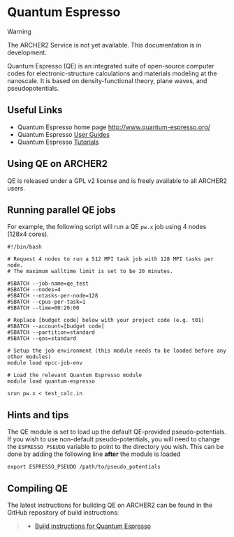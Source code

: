 # Quantum Espresso

<div class="warning">

<div class="admonition-title">

Warning

</div>

The ARCHER2 Service is not yet available. This documentation is in
development.

</div>

Quantum Espresso (QE) is an integrated suite of open-source computer
codes for electronic-structure calculations and materials modeling at
the nanoscale. It is based on density-functional theory, plane waves,
and pseudopotentials.

## Useful Links

  - Quantum Espresso home page <http://www.quantum-espresso.org/>
  - Quantum Espresso [User
    Guides](http://www.quantum-espresso.org/users-manual/)
  - Quantum Espresso
    [Tutorials](http://www.quantum-espresso.org/tutorials/)

## Using QE on ARCHER2

QE is released under a GPL v2 license and is freely available to all
ARCHER2 users.

## Running parallel QE jobs

For example, the following script will run a QE `pw.x` job using 4 nodes
(128x4 cores).

    #!/bin/bash
    
    # Request 4 nodes to run a 512 MPI task job with 128 MPI tasks per node.
    # The maximum walltime limit is set to be 20 minutes.
    
    #SBATCH --job-name=qe_test
    #SBATCH --nodes=4
    #SBATCH --ntasks-per-node=128
    #SBATCH --cpus-per-task=1
    #SBATCH --time=00:20:00
    
    # Replace [budget code] below with your project code (e.g. t01)
    #SBATCH --account=[budget code] 
    #SBATCH --partition=standard
    #SBATCH --qos=standard
    
    # Setup the job environment (this module needs to be loaded before any other modules)
    module load epcc-job-env
    
    # Load the relevant Quantum Espresso module
    module load quantum-espresso
    
    srun pw.x < test_calc.in

## Hints and tips

The QE module is set to load up the default QE-provided
pseudo-potentials. If you wish to use non-default pseudo-potentials, you
will need to change the `ESPRESSO_PSEUDO` variable to point to the
directory you wish. This can be done by adding the following line
**after** the module is loaded

    export ESPRESSO_PSEUDO /path/to/pseudo_potentials

## Compiling QE

The latest instructions for building QE on ARCHER2 can be found in the
GitHub repository of build instructions:

>   - [Build instructions for Quantum
>     Espresso](https://github.com/hpc-uk/build-instructions/blob/main/QuantumEspresso/qe66_archer2_gnu.md)
